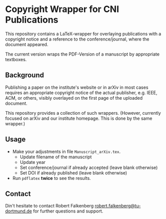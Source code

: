 Copyright Wrapper for CNI Publications
======================================

This repository contains a LaTeX-wrapper for overlaying publications with a copyright notice and a reference to the conference/journal, where the document appeared.

The current version wraps the PDF-Version of a manuscript by appropriate textboxes.

## Background
Publishing a paper on the institute's website or in arXiv in most cases requires an appropriate copyright notice of the actual publisher, e.g. IEEE, ACM, or others, visibly overlayed on the first page of the uploaded document.

This repository provides a collection of such wrappers. (However, currently focused on arXiv and our institute homepage. This is done by the same wrapper.)

## Usage
* Make your adjustments in file ``Manuscript_arXiv.tex``.
	* Update filename of the manuscript
	* Update year
	* Set conference/journal if already accepted (leave blank otherwise)
	* Set DOI if already published (leave blank otherwise)
* Run ``pdflatex`` **twice** to see the results.

## Contact
Din't hesitate to contact Robert Falkenberg <robert.falkenberg@tu-dortmund.de> for further questions and support.